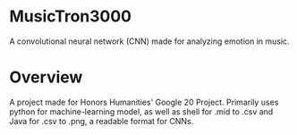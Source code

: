 # MusicTron3000
A convolutional neural network (CNN) made for analyzing emotion in music.

# Overview
A project made for Honors Humanities' Google 20 Project. Primarily uses python for machine-learning model, as well as shell for .mid to .csv and Java for .csv to .png, a readable format for CNNs.
